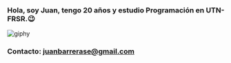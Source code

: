 ### Hola, soy Juan, tengo 20 años y estudio Programación en UTN-FRSR.😉
![giphy](https://github.com/Juanbarrera12/Juanbarrera12/assets/142949680/a66b12c1-5c99-46b3-b09e-6b745756707a)
### Contacto: juanbarrerase@gmail.com

